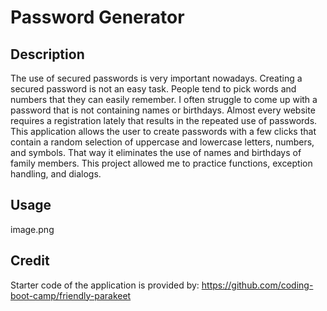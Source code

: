 # Password Generator

## Description

The use of secured passwords is very important nowadays. Creating a secured password is not an easy task. People tend to pick words and numbers that they can easily remember. I often struggle to come up with a password that is not containing names or birthdays. Almost every website requires a registration lately that results in the repeated use of passwords. 
This application allows the user to create passwords with a few clicks that contain a random selection of uppercase and lowercase letters, numbers, and symbols. That way it eliminates the use of names and birthdays of family members. 
This project allowed me to practice functions, exception handling, and dialogs.

## Usage

image.png
## Credit

Starter code of the application is provided by: https://github.com/coding-boot-camp/friendly-parakeet